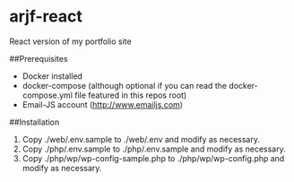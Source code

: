 # arjf-react
React version of my portfolio site

##Prerequisites

* Docker installed
* docker-compose (although optional if you can read the docker-compose.yml file featured in this repos root)
* Email-JS account (http://www.emailjs.com)

##Installation

1. Copy ./web/.env.sample to ./web/.env and modify as necessary.
2. Copy ./php/.env.sample to ./php/.env.sample and modify as necessary.
3. Copy ./php/wp/wp-config-sample.php to ./php/wp/wp-config.php and modify as necessary. 

